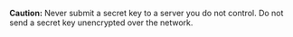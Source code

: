 **Caution:** Never submit a secret key to a server you do not control. Do not send a secret key unencrypted over the network.
